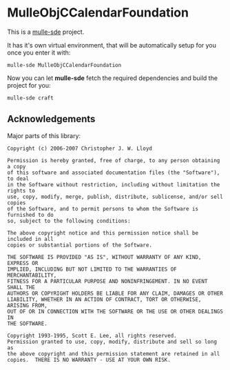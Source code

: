 # MulleObjCCalendarFoundation

This is a [mulle-sde](https://mulle-sde.github.io/) project.

It has it's own virtual environment, that will be automatically setup for you
once you enter it with:

```
mulle-sde MulleObjCCalendarFoundation
```

Now you can let **mulle-sde** fetch the required dependencies and build the
project for you:

```
mulle-sde craft
```


## Acknowledgements

Major parts of this library:

```
Copyright (c) 2006-2007 Christopher J. W. Lloyd

Permission is hereby granted, free of charge, to any person obtaining a copy
of this software and associated documentation files (the "Software"), to deal
in the Software without restriction, including without limitation the rights to
use, copy, modify, merge, publish, distribute, sublicense, and/or sell copies
of the Software, and to permit persons to whom the Software is furnished to do
so, subject to the following conditions:

The above copyright notice and this permission notice shall be included in all
copies or substantial portions of the Software.

THE SOFTWARE IS PROVIDED "AS IS", WITHOUT WARRANTY OF ANY KIND, EXPRESS OR
IMPLIED, INCLUDING BUT NOT LIMITED TO THE WARRANTIES OF MERCHANTABILITY,
FITNESS FOR A PARTICULAR PURPOSE AND NONINFRINGEMENT. IN NO EVENT SHALL THE
AUTHORS OR COPYRIGHT HOLDERS BE LIABLE FOR ANY CLAIM, DAMAGES OR OTHER
LIABILITY, WHETHER IN AN ACTION OF CONTRACT, TORT OR OTHERWISE, ARISING FROM,
OUT OF OR IN CONNECTION WITH THE SOFTWARE OR THE USE OR OTHER DEALINGS IN
THE SOFTWARE.
```

```
Copyright 1993-1995, Scott E. Lee, all rights reserved.
Permission granted to use, copy, modify, distribute and sell so long as
the above copyright and this permission statement are retained in all
copies.  THERE IS NO WARRANTY - USE AT YOUR OWN RISK.
```
